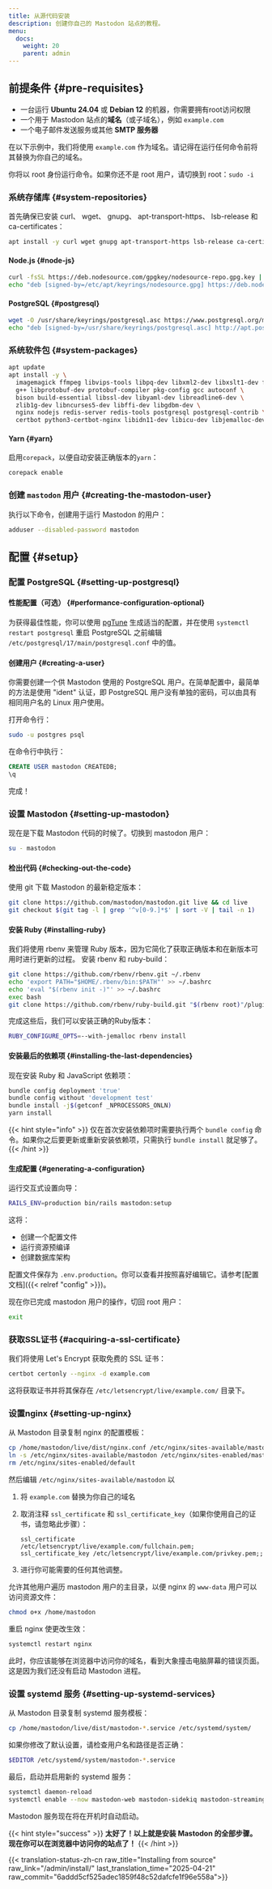 ```yaml
---
title: 从源代码安装
description: 创建你自己的 Mastodon 站点的教程。
menu:
  docs:
    weight: 20
    parent: admin
---
```


## 前提条件 {#pre-requisites}

* 一台运行 **Ubuntu 24.04** 或 **Debian 12** 的机器，你需要拥有root访问权限
* 一个用于 Mastodon 站点的**域名**（或子域名），例如 `example.com`
* 一个电子邮件发送服务或其他 **SMTP 服务器**

在以下示例中，我们将使用 `example.com` 作为域名。请记得在运行任何命令前将其替换为你自己的域名。

你将以 root 身份运行命令。如果你还不是 root 用户，请切换到 root：`sudo -i`

### 系统存储库 {#system-repositories}

首先确保已安装 curl、 wget、 gnupg、 apt-transport-https、 lsb-release 和 ca-certificates：

```bash
apt install -y curl wget gnupg apt-transport-https lsb-release ca-certificates
```

#### Node.js {#node-js}

```bash
curl -fsSL https://deb.nodesource.com/gpgkey/nodesource-repo.gpg.key | gpg --dearmor -o /etc/apt/keyrings/nodesource.gpg
echo "deb [signed-by=/etc/apt/keyrings/nodesource.gpg] https://deb.nodesource.com/node_20.x nodistro main" | tee /etc/apt/sources.list.d/nodesource.list
```

#### PostgreSQL {#postgresql}

```bash
wget -O /usr/share/keyrings/postgresql.asc https://www.postgresql.org/media/keys/ACCC4CF8.asc
echo "deb [signed-by=/usr/share/keyrings/postgresql.asc] http://apt.postgresql.org/pub/repos/apt $(lsb_release -cs)-pgdg main" > /etc/apt/sources.list.d/postgresql.list
```

### 系统软件包 {#system-packages}

```bash
apt update
apt install -y \
  imagemagick ffmpeg libvips-tools libpq-dev libxml2-dev libxslt1-dev file git-core \
  g++ libprotobuf-dev protobuf-compiler pkg-config gcc autoconf \
  bison build-essential libssl-dev libyaml-dev libreadline6-dev \
  zlib1g-dev libncurses5-dev libffi-dev libgdbm-dev \
  nginx nodejs redis-server redis-tools postgresql postgresql-contrib \
  certbot python3-certbot-nginx libidn11-dev libicu-dev libjemalloc-dev
```

#### Yarn {#yarn}

启用`corepack`，以便自动安装正确版本的`yarn`：

```bash
corepack enable
```

### 创建 `mastodon` 用户 {#creating-the-mastodon-user}

执行以下命令，创建用于运行 Mastodon 的用户：

```bash
adduser --disabled-password mastodon
```

## 配置 {#setup}

### 配置 PostgreSQL {#setting-up-postgresql}

#### 性能配置（可选） {#performance-configuration-optional}

为获得最佳性能，你可以使用 [pgTune](https://pgtune.leopard.in.ua/#/) 生成适当的配置，并在使用 `systemctl restart postgresql` 重启 PostgreSQL 之前编辑 `/etc/postgresql/17/main/postgresql.conf` 中的值。

#### 创建用户 {#creating-a-user}

你需要创建一个供 Mastodon 使用的 PostgreSQL 用户。在简单配置中，最简单的方法是使用 "ident" 认证，即 PostgreSQL 用户没有单独的密码，可以由具有相同用户名的 Linux 用户使用。

打开命令行：

```bash
sudo -u postgres psql
```

在命令行中执行：

```sql
CREATE USER mastodon CREATEDB;
\q
```

完成！

### 设置 Mastodon {#setting-up-mastodon}

现在是下载 Mastodon 代码的时候了。切换到 mastodon 用户：

```bash
su - mastodon
```

#### 检出代码 {#checking-out-the-code}

使用 git 下载 Mastodon 的最新稳定版本：

```bash
git clone https://github.com/mastodon/mastodon.git live && cd live
git checkout $(git tag -l | grep '^v[0-9.]*$' | sort -V | tail -n 1)
```

#### 安装 Ruby {#installing-ruby}

我们将使用 rbenv 来管理 Ruby 版本，因为它简化了获取正确版本和在新版本可用时进行更新的过程。
安装 rbenv 和 ruby-build：

```bash
git clone https://github.com/rbenv/rbenv.git ~/.rbenv
echo 'export PATH="$HOME/.rbenv/bin:$PATH"' >> ~/.bashrc
echo 'eval "$(rbenv init -)"' >> ~/.bashrc
exec bash
git clone https://github.com/rbenv/ruby-build.git "$(rbenv root)"/plugins/ruby-build
```

完成这些后，我们可以安装正确的Ruby版本：

```bash
RUBY_CONFIGURE_OPTS=--with-jemalloc rbenv install
```

#### 安装最后的依赖项 {#installing-the-last-dependencies}

现在安装 Ruby 和 JavaScript 依赖项：

```bash
bundle config deployment 'true'
bundle config without 'development test'
bundle install -j$(getconf _NPROCESSORS_ONLN)
yarn install
```

{{< hint style="info" >}}
仅在首次安装依赖项时需要执行两个 `bundle config` 命令。如果你之后要更新或重新安装依赖项，只需执行 `bundle install` 就足够了。
{{< /hint >}}

#### 生成配置 {#generating-a-configuration}

运行交互式设置向导：

```bash
RAILS_ENV=production bin/rails mastodon:setup
```

这将：

* 创建一个配置文件
* 运行资源预编译
* 创建数据库架构

配置文件保存为 `.env.production`。你可以查看并按照喜好编辑它。请参考[配置文档]({{< relref "config" >}})。

现在你已完成 mastodon 用户的操作，切回 root 用户：

```bash
exit
```

### 获取SSL证书 {#acquiring-a-ssl-certificate}

我们将使用 Let's Encrypt 获取免费的 SSL 证书：

```bash
certbot certonly --nginx -d example.com
```

这将获取证书并将其保存在 `/etc/letsencrypt/live/example.com/` 目录下。

### 设置nginx {#setting-up-nginx}

从 Mastodon 目录复制 nginx 的配置模板：

```bash
cp /home/mastodon/live/dist/nginx.conf /etc/nginx/sites-available/mastodon
ln -s /etc/nginx/sites-available/mastodon /etc/nginx/sites-enabled/mastodon
rm /etc/nginx/sites-enabled/default
```

然后编辑 `/etc/nginx/sites-available/mastodon` 以

1. 将 `example.com` 替换为你自己的域名
2. 取消注释 `ssl_certificate` 和 `ssl_certificate_key`（如果你使用自己的证书，请忽略此步骤）：

    ```
    ssl_certificate     /etc/letsencrypt/live/example.com/fullchain.pem;
    ssl_certificate_key /etc/letsencrypt/live/example.com/privkey.pem;;
    ```

3. 进行你可能需要的任何其他调整。

允许其他用户遍历 mastodon 用户的主目录，以便 nginx 的 `www-data` 用户可以访问资源文件：

```bash
chmod o+x /home/mastodon
```

重启 nginx 使更改生效：

```bash
systemctl restart nginx
```

此时，你应该能够在浏览器中访问你的域名，看到大象撞击电脑屏幕的错误页面。这是因为我们还没有启动 Mastodon 进程。

### 设置 systemd 服务 {#setting-up-systemd-services}

从 Mastodon 目录复制 systemd 服务模板：

```sh
cp /home/mastodon/live/dist/mastodon-*.service /etc/systemd/system/
```

如果你修改了默认设置，请检查用户名和路径是否正确：

```sh
$EDITOR /etc/systemd/system/mastodon-*.service
```

最后，启动并启用新的 systemd 服务：

```sh
systemctl daemon-reload
systemctl enable --now mastodon-web mastodon-sidekiq mastodon-streaming
```

Mastodon 服务现在将在开机时自动启动。

{{< hint style="success" >}}
**太好了！以上就是安装 Mastodon 的全部步骤。现在你可以在浏览器中访问你的站点了！**
{{< /hint >}}

{{< translation-status-zh-cn raw_title="Installing from source" raw_link="/admin/install/" last_translation_time="2025-04-21" raw_commit="6addd5cf525adec1859f48c52dafcfe1f96e558a">}}

